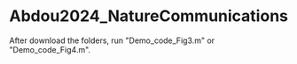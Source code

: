 # Abdou2024_NatureCommunications

After download the folders, run "Demo_code_Fig3.m" or "Demo_code_Fig4.m".
